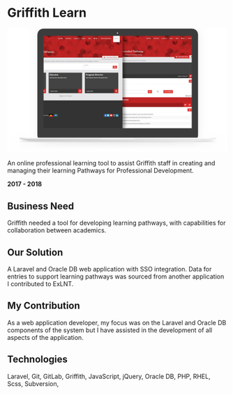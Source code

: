 # Griffith Learn

![screenshot](Griffith_Learn.png)

An online professional learning tool to assist Griffith staff in creating and managing their learning Pathways for Professional Development.

**2017 - 2018**

## Business Need

Griffith needed a tool for developing learning pathways, with capabilities for collaboration between academics.

## Our Solution

A Laravel and Oracle DB web application with SSO integration. Data for entries to support learning pathways was sourced from another application I contributed to ExLNT.

## My Contribution

As a web application developer, my focus was on the Laravel and Oracle DB components of the system but I have assisted in the development of all aspects of the application.

## Technologies

Laravel,
Git,
GitLab,
Griffith,
JavaScript,
jQuery,
Oracle DB,
PHP,
RHEL,
Scss,
Subversion,
